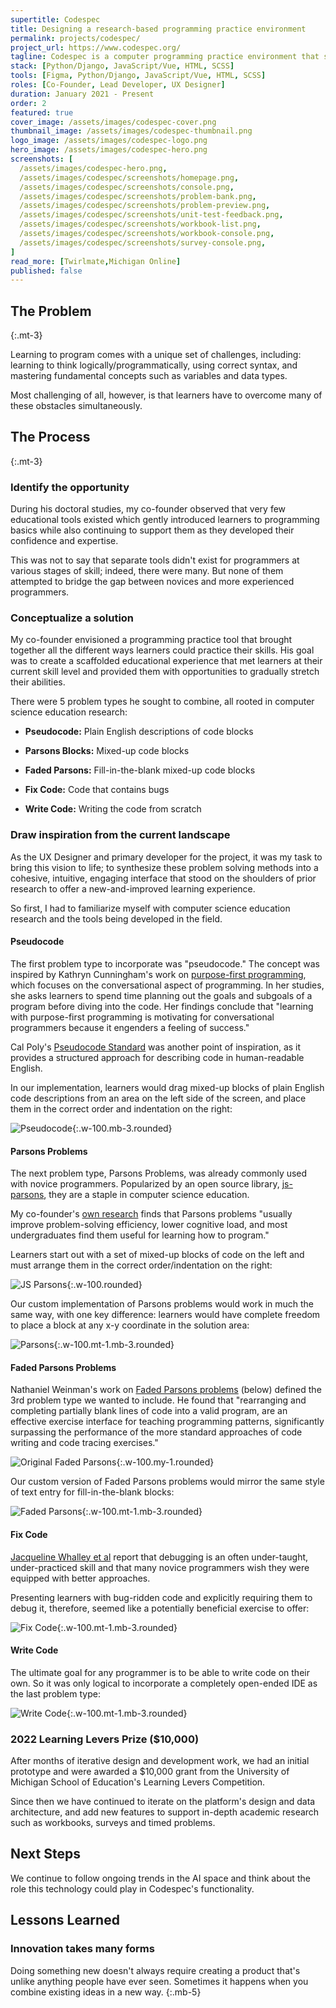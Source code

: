 ```yaml
---
supertitle: Codespec
title: Designing a research-based programming practice environment
permalink: projects/codespec/
project_url: https://www.codespec.org/
tagline: Codespec is a computer programming practice environment that supports learners of all skill levels by offering 5 ways to solve each problem.
stack: [Python/Django, JavaScript/Vue, HTML, SCSS]
tools: [Figma, Python/Django, JavaScript/Vue, HTML, SCSS]
roles: [Co-Founder, Lead Developer, UX Designer]
duration: January 2021 - Present
order: 2
featured: true
cover_image: /assets/images/codespec-cover.png
thumbnail_image: /assets/images/codespec-thumbnail.png
logo_image: /assets/images/codespec-logo.png
hero_image: /assets/images/codespec-hero.png
screenshots: [
  /assets/images/codespec-hero.png,
  /assets/images/codespec/screenshots/homepage.png,
  /assets/images/codespec/screenshots/console.png,
  /assets/images/codespec/screenshots/problem-bank.png,
  /assets/images/codespec/screenshots/problem-preview.png,
  /assets/images/codespec/screenshots/unit-test-feedback.png,
  /assets/images/codespec/screenshots/workbook-list.png,
  /assets/images/codespec/screenshots/workbook-console.png,
  /assets/images/codespec/screenshots/survey-console.png,
]
read_more: [Twirlmate,Michigan Online]
published: false
---
```

## The Problem
{:.mt-3}

Learning to program comes with a unique set of challenges, including: learning to think logically/programmatically, using correct syntax, and mastering fundamental concepts such as variables and data types.

Most challenging of all, however, is that learners have to overcome many of these obstacles simultaneously.

## The Process
{:.mt-3}

### Identify the opportunity

During his doctoral studies, my co-founder observed that very few educational tools existed which gently introduced learners to programming basics while also continuing to support them as they developed their confidence and expertise. 

This was not to say that separate tools didn't exist for programmers at various stages of skill; indeed, there were many. But none of them attempted to bridge the gap between novices and more experienced programmers.

### Conceptualize a solution

My co-founder envisioned a programming practice tool that brought together all the different ways learners could practice their skills. His goal was to create a scaffolded educational experience that met learners at their current skill level and provided them with opportunities to gradually stretch their abilities.

There were 5 problem types he sought to combine, all rooted in computer science education research: 

- **Pseudocode:** Plain English descriptions of code blocks

- **Parsons Blocks:** Mixed-up code blocks

- **Faded Parsons:** Fill-in-the-blank mixed-up code blocks

- **Fix Code:** Code that contains bugs

- **Write Code:** Writing the code from scratch

### Draw inspiration from the current landscape

As the UX Designer and primary developer for the project, it was my task to bring this vision to life; to synthesize these problem solving methods into a cohesive, intuitive, engaging interface that stood on the shoulders of prior research to offer a new-and-improved learning experience.

So first, I had to familiarize myself with computer science education research and the tools being developed in the field.

#### Pseudocode

The first problem type to incorporate was "pseudocode." The concept was inspired by Kathryn Cunningham's work on [purpose-first programming](https://dl.acm.org/doi/10.1145/3411764.3445571), which focuses on the conversational aspect of programming. In her studies, she asks learners to spend time planning out the goals and subgoals of a program before diving into the code. Her findings conclude that "learning with purpose-first programming is motivating for conversational programmers because it engenders a feeling of success."

Cal Poly's [Pseudocode Standard](https://users.csc.calpoly.edu/~jdalbey/SWE/pdl_std.html) was another point of inspiration, as it provides a structured approach for describing code in human-readable English.

In our implementation, learners would drag mixed-up blocks of plain English code descriptions from an area on the left side of the screen, and place them in the correct order and indentation on the right:

![Pseudocode](/assets/images/codespec/problem-interface/pseudocode.gif "Pseudocode"){:.w-100.mb-3.rounded}

#### Parsons Problems

The next problem type, Parsons Problems, was already commonly used with novice programmers. Popularized by an open source library, [js-parsons](https://github.com/js-parsons/js-parsons), they are a staple in computer science education. 

My co-founder's [own research](https://dl.acm.org/doi/fullHtml/10.1145/3564721.3564736) finds that Parsons problems "usually improve problem-solving efficiency, lower cognitive load, and most undergraduates find them useful for learning how to program."

Learners start out with a set of mixed-up blocks of code on the left and must arrange them in the correct order/indentation on the right:

![JS Parsons](/assets/images/codespec/problem-interface/js-parsons.png "JS Parsons"){:.w-100.rounded}

Our custom implementation of Parsons problems would work in much the same way, with one key difference: learners would have complete freedom to place a block at any x-y coordinate in the solution area:

![Parsons](/assets/images/codespec/problem-interface/parsons.gif "Parsons"){:.w-100.mt-1.mb-3.rounded}

#### Faded Parsons Problems

Nathaniel Weinman's work on [Faded Parsons problems](https://dl.acm.org/doi/10.1145/3411764.3445228) (below) defined the 3rd problem type we wanted to include. He found that "rearranging and completing partially blank lines of code into a valid program, are an effective exercise interface for teaching programming patterns, significantly surpassing the performance of the more standard approaches of code writing and code tracing exercises."

![Original Faded Parsons](/assets/images/codespec/problem-interface/faded-parsons--original.png "Original Faded Parsons"){:.w-100.my-1.rounded}

Our custom version of Faded Parsons problems would mirror the same style of text entry for fill-in-the-blank blocks:

![Faded Parsons](/assets/images/codespec/problem-interface/faded-parsons.gif "Faded Parsons"){:.w-100.mt-1.mb-3.rounded}

#### Fix Code

[Jacqueline Whalley et al](https://dl.acm.org/doi/abs/10.1145/3408877.3432374) report that debugging is an often under-taught, under-practiced skill and that many novice programmers wish they were equipped with better approaches.

Presenting learners with bug-ridden code and explicitly requiring them to debug it, therefore, seemed like a potentially beneficial exercise to offer:

![Fix Code](/assets/images/codespec/problem-interface/fix-code.gif "Fix Code"){:.w-100.mt-1.mb-3.rounded}

#### Write Code

The ultimate goal for any programmer is to be able to write code on their own. So it was only logical to incorporate a completely open-ended IDE as the last problem type:

![Write Code](/assets/images/codespec/problem-interface/write-code.gif "Write Code"){:.w-100.mt-1.mb-3.rounded}

### 2022 Learning Levers Prize ($10,000)

After months of iterative design and development work, we had an initial prototype and were awarded a $10,000 grant from the University of Michigan School of Education's Learning Levers Competition.

Since then we have continued to iterate on the platform's design and data architecture, and add new features to support in-depth academic research such as workbooks, surveys and timed problems.

## Next Steps

We continue to follow ongoing trends in the AI space and think about the role this technology could play in Codespec's functionality.

## Lessons Learned

### Innovation takes many forms

Doing something new doesn't always require creating a product that's unlike anything people have ever seen. Sometimes it happens when you combine existing ideas in a new way.
{:.mb-5}